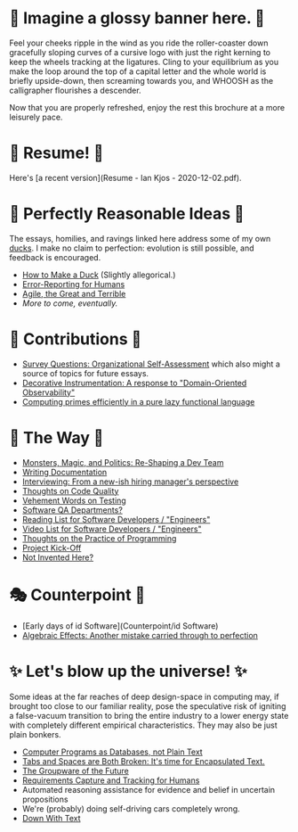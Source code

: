 # 🔮 Imagine a glossy banner here. 🔮

Feel your cheeks ripple in the wind as you ride the roller-coaster down gracefully sloping curves of a cursive logo with just the right kerning to keep the wheels tracking at the ligatures. Cling to your equilibrium as you make the loop around the top of a capital letter and the whole world is briefly upside-down, then screaming towards you, and WHOOSH as the calligrapher flourishes a descender.

Now that you are properly refreshed, enjoy the rest this brochure at a more leisurely pace.


# 📜  Resume! 📜

Here's [a recent version](Resume - Ian Kjos - 2020-12-02.pdf).


# 🦆 Perfectly Reasonable Ideas 🦆

The essays, homilies, and ravings linked here address some of my own [ducks](./make_duck).
I make no claim to perfection: evolution is still possible, and feedback is encouraged.

* [How to Make a Duck](./make_duck) (Slightly allegorical.)
* [Error-Reporting for Humans](./error_reporting)
* [Agile, the Great and Terrible](./agile_the_terrible)
* *More to come, eventually.*

# 🦆 Contributions 🦆

* [Survey Questions: Organizational Self-Assessment](Contrib/Survey) which also might a source of topics for future essays.
* [Decorative Instrumentation: A response to "Domain-Oriented Observability"](Contrib/instrumentation)
* [Computing primes efficiently in a pure lazy functional language](Contrib/Primes)

# 🦆 The Way 🦆

* [Monsters, Magic, and Politics: Re-Shaping a Dev Team](ThisIsTheWay/mmp)
* [Writing Documentation](ThisIsTheWay/documenting)
* [Interviewing: From a new-ish hiring manager's perspective](ThisIsTheWay/interviewing)
* [Thoughts on Code Quality](ThisIsTheWay/code_quality)
* [Vehement Words on Testing](ThisIsTheWay/code_test)
* [Software QA Departments?](ThisIsTheWay/code_qa)
* [Reading List for Software Developers / "Engineers"](ThisIsTheWay/dev_reading)
* [Video List for Software Developers / "Engineers"](ThisIsTheWay/dev_video)
* [Thoughts on the Practice of Programming](ThisIsTheWay/code_practice)
* [Project Kick-Off](ThisIsTheWay/kick_off)
* [Not Invented Here?](ThisIsTheWay/not_invented_here)

# 🎭 Counterpoint 🧦

* [Early days of id Software](Counterpoint/id Software)
* [Algebraic Effects: Another mistake carried through to perfection](Counterpoint/effects)

# ✨ Let's blow up the universe! ✨

Some ideas at the far reaches of deep design-space in computing may, if brought too close to our familiar reality, pose the speculative risk of igniting a false-vacuum transition to bring the entire industry to a lower energy state with completely different empirical characteristics. They may also be just plain bonkers.

* [Computer Programs as Databases, not Plain Text](Universe/code_db)
* [Tabs and Spaces are Both Broken: It's time for Encapsulated Text.](Universe/tab_space)
* [The Groupware of the Future](Universe/groupware)
* [Requirements Capture and Tracking for Humans](Universe/requirements)
* Automated reasoning assistance for evidence and belief in uncertain propositions
* We're (probably) doing self-driving cars completely wrong.
* [Down With Text](Universe/down_with_text)

